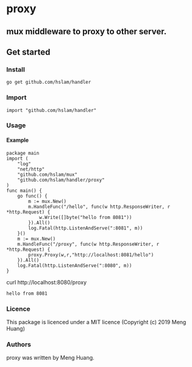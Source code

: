 # proxy
## mux middleware to proxy to other server.

## Get started

### Install
```
go get github.com/hslam/handler
```
### Import
```
import "github.com/hslam/handler"
```
### Usage
#### Example
```
package main
import (
	"log"
	"net/http"
	"github.com/hslam/mux"
	"github.com/hslam/handler/proxy"
)
func main() {
	go func() {
		m := mux.New()
		m.HandleFunc("/hello", func(w http.ResponseWriter, r *http.Request) {
			w.Write([]byte("hello from 8081"))
		}).All()
		log.Fatal(http.ListenAndServe(":8081", m))
	}()
	m := mux.New()
	m.HandleFunc("/proxy", func(w http.ResponseWriter, r *http.Request) {
		proxy.Proxy(w,r,"http://localhost:8081/hello")
	}).All()
	log.Fatal(http.ListenAndServe(":8080", m))
}
```
curl http://localhost:8080/proxy
```
hello from 8081
```

### Licence
This package is licenced under a MIT licence (Copyright (c) 2019 Meng Huang)


### Authors
proxy was written by Meng Huang.


